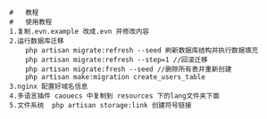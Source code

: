 	#	教程
	#	使用教程
	1.复制.evn.example 改成.evn 并修改内容
	2.运行数据库迁移 
		php artisan migrate:refresh --seed 刷新数据库结构并执行数据填充
		php artisan migrate:refresh --step=1 //回滚迁移
		php artisan migrate:fresh --seed //删除所有表并重新创建 
		php artisan make:migration create_users_table 
	3.nginx 配置好域名信息
	4.多语言插件 caouecs 中复制到 resources 下的lang文件夹下面
	5.文件系统  php artisan storage:link 创建符号链接
	

